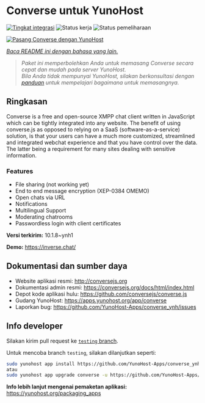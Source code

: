 <!--
N.B.: README ini dibuat secara otomatis oleh <https://github.com/YunoHost/apps/tree/master/tools/readme_generator>
Ini TIDAK boleh diedit dengan tangan.
-->

# Converse untuk YunoHost

[![Tingkat integrasi](https://apps.yunohost.org/badge/integration/converse)](https://ci-apps.yunohost.org/ci/apps/converse/)
![Status kerja](https://apps.yunohost.org/badge/state/converse)
![Status pemeliharaan](https://apps.yunohost.org/badge/maintained/converse)

[![Pasang Converse dengan YunoHost](https://install-app.yunohost.org/install-with-yunohost.svg)](https://install-app.yunohost.org/?app=converse)

*[Baca README ini dengan bahasa yang lain.](./ALL_README.md)*

> *Paket ini memperbolehkan Anda untuk memasang Converse secara cepat dan mudah pada server YunoHost.*  
> *Bila Anda tidak mempunyai YunoHost, silakan berkonsultasi dengan [panduan](https://yunohost.org/install) untuk mempelajari bagaimana untuk memasangnya.*

## Ringkasan

Converse is a free and open-source XMPP chat client written in JavaScript which can be tightly integrated into any website.
The benefit of using converse.js as opposed to relying on a SaaS (software-as-a-service) solution, is that your users can have a much more customized, streamlined and integrated webchat experience and that you have control over the data. The latter being a requirement for many sites dealing with sensitive information.

### Features

- File sharing (not working yet) 
- End to end message encryption (XEP-0384 OMEMO)
- Open chats via URL
- Notifications
- Multilingual Support
- Moderating chatrooms
- Passwordless login with client certificates


**Versi terkirim:** 10.1.8~ynh1

**Demo:** <https://inverse.chat/>
## Dokumentasi dan sumber daya

- Website aplikasi resmi: <http://conversejs.org>
- Dokumentasi admin resmi: <https://conversejs.org/docs/html/index.html>
- Depot kode aplikasi hulu: <https://github.com/conversejs/converse.js>
- Gudang YunoHost: <https://apps.yunohost.org/app/converse>
- Laporkan bug: <https://github.com/YunoHost-Apps/converse_ynh/issues>

## Info developer

Silakan kirim pull request ke [`testing` branch](https://github.com/YunoHost-Apps/converse_ynh/tree/testing).

Untuk mencoba branch `testing`, silakan dilanjutkan seperti:

```bash
sudo yunohost app install https://github.com/YunoHost-Apps/converse_ynh/tree/testing --debug
atau
sudo yunohost app upgrade converse -u https://github.com/YunoHost-Apps/converse_ynh/tree/testing --debug
```

**Info lebih lanjut mengenai pemaketan aplikasi:** <https://yunohost.org/packaging_apps>
